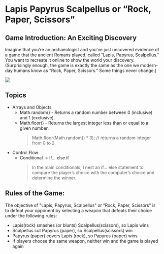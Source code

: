# Lapis Papyrus Scalpellus or “Rock, Paper, Scissors” 

## Game Introduction:  An Exciting Discovery
Imagine that you’re an archaeologist and you’ve just uncovered evidence of a game that the ancient Romans played, called “Lapis, Papyrus, Scalpellus.” You want to recreate it online to show the world your discovery. (Surprisingly enough, the game is exactly the same as the one we modern-day humans know as “Rock, Paper, Scissors.” Some things never change.)

![](https://i.imgur.com/veLgHaB.png)
## Topics 
   - Arrays and Objects
      - Math.random() - Returns a random number between 0 (inclusive) and 1 (exclusive).
      - Math.floor() - Returns the largest integer less than or equal to a given number.
         > Math.floor(Math.random() * 3); // returns a random integer from 0 to 2
   - Control Flow 
      - Conditional -> if... else if
         > In the main conditionals, I nest an if... else statement to compare the player’s choice with the computer’s choice and determine the winner.
## Rules of the Game:
The objective of "Lapis, Papyrus, Scalpellus" or “Rock, Paper, Scissors”  is to defeat your opponent by selecting a weapon that defeats their choice under the following rules:
 
   - Lapis(rock) smashes (or blunts) Scalpellus(scissors), so Lapis wins
   - Scalpellus cut Papyrus (paper), so Scalpellus(scissors) win
   - Papyrus (paper) covers Lapis (rock), so Papyrus (paper) wins
   - If players choose the same weapon, neither win and the game is played again
